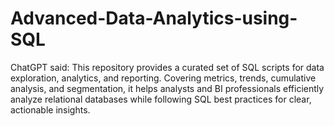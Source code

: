# Advanced-Data-Analytics-using-SQL
ChatGPT said:  This repository provides a curated set of SQL scripts for data exploration, analytics, and reporting. Covering metrics, trends, cumulative analysis, and segmentation, it helps analysts and BI professionals efficiently analyze relational databases while following SQL best practices for clear, actionable insights.
